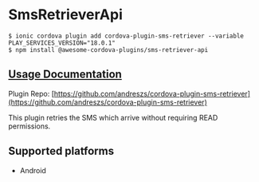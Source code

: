 # SmsRetrieverApi

```
$ ionic cordova plugin add cordova-plugin-sms-retriever --variable PLAY_SERVICES_VERSION="18.0.1"
$ npm install @awesome-cordova-plugins/sms-retriever-api
```

## [Usage Documentation](https://danielsogl.gitbook.io/awesome-cordova-plugins/plugins/sms-retriever-api/)

Plugin Repo: [https://github.com/andreszs/cordova-plugin-sms-retriever](https://github.com/andreszs/cordova-plugin-sms-retriever)

This plugin retries the SMS which arrive without requiring READ permissions.

## Supported platforms

- Android
  


